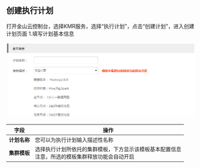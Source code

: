 ## 创建执行计划

打开金山云控制台，选择KMR服务，选择“执行计划”，点击“创建计划”，进入创建计划页面
1.填写计划基本信息

![基本信息](./images/zxjh1.png)


 | 字段 | 操作 |
| -- | -- |
| **计划名称** | 您可以为执行计划输入描述性名称 |
| **集群模板** | 选择执行计划所依托的集群模板，下方显示该模板基本配置信息<br>注意，所选的模板集群释放功能会自动开启 |

